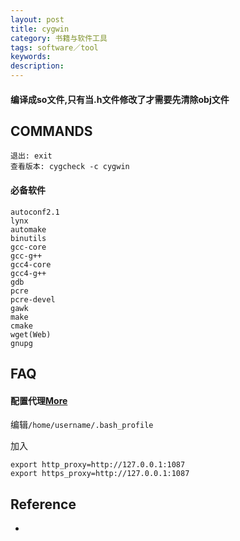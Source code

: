 ```yaml
---
layout: post
title: cygwin
category: 书籍与软件工具
tags: software／tool
keywords: 
description: 
---
```


#### 编译成so文件,只有当.h文件修改了才需要先清除obj文件

## COMMANDS

```
退出: exit
查看版本: cygcheck -c cygwin
```

#### 必备软件

```
autoconf2.1
lynx
automake
binutils
gcc-core
gcc-g++
gcc4-core
gcc4-g++
gdb
pcre
pcre-devel
gawk
make
cmake
wget(Web)
gnupg
```


## FAQ

#### 配置代理[More](https://segmentfault.com/a/1190000000417584)

编辑`/home/username/.bash_profile`

加入
```
export http_proxy=http://127.0.0.1:1087
export https_proxy=http://127.0.0.1:1087
```

## Reference

* 